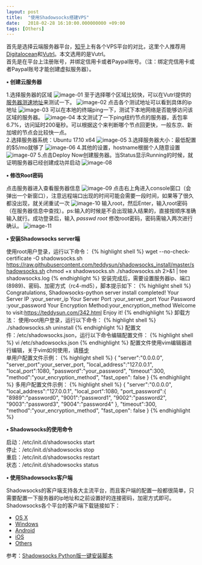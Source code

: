 ```yaml
---
layout: post
title:  "使用Shadowsocks搭建VPS"
date:   2018-02-28 16:10:00.000000000 +09:00
tags: [Others]
---
```

首先是选择云端服务器平台，[知乎]上有各个VPS平台的对比，这里个人推荐用[Digitalocean]和[Vutrl]。本文选用的是Vutrl。    
首先是在平台上注册账号，并绑定信用卡或者Paypal账号。（注：绑定完信用卡或者Paypal账号才能创建虚拟服务器）。    

**• 创建云服务器**    

1.选择服务器的区域
![image-01]
至于选择哪个区域比较快，可以在Vutrl提供的[服务器测速地址]来测试一下。
![image-02]
点击各个测试地址可以看到具体的ip地址
![image-03]
可以在本地的终端ping一下，测试下本地网络是否能够访问该区域的服务器。
![image-04]
本文测试了一下ping纽约节点的服务器，丢包率6.7%，访问延时200毫秒。可以根据这个来判断哪个节点回更快，一般东京、新加坡的节点会比较快一点。    
2.选择服务器系统：Ubuntu 17.10 x64
![image-05]
3.选择服务器大小：最低配置的$5/mo就够了
![image-06]
4.其他的设置，hostname根据个人随意设置
![image-07]
5.点击Deploy Now创建服务器。当Status显示Running的时候，就证明服务器已经创建成功并启动
![image-08]

**• 修改Root密码**   
  
点击服务器进入查看服务器信息
![image-09]
点击右上角进入console窗口（会弹出一个新窗口），注意远程端口出现的时间可能会需要一段时间，如果等了很久都没出现，就关闭重试一次
![image-10]
输入root，然后Enter，输入root密码（在服务器信息中查找）。ps:输入的时候是不会出现输入结果的，直接按顺序准确输入就行。成功登录后，输入 *passwd root* 修改root密码，密码需输入两次进行确认。
![image-11]

**• 安装Shadowsocks server端**    

使用root用户登录，运行以下命令：
{% highlight shell %}
wget --no-check-certificate -O shadowsocks.sh https://raw.githubusercontent.com/teddysun/shadowsocks_install/master/shadowsocks.sh
chmod +x shadowsocks.sh
./shadowsocks.sh 2>&1 | tee shadowsocks.log
{% endhighlight %}
安装完成后，需要设置服务器ip、端口(8989)、密码、加密方式（rc4-md5），脚本提示如下：
{% highlight shell %}
Congratulations, Shadowsocks-python server install completed!
Your Server IP        :your_server_ip
Your Server Port      :your_server_port
Your Password         :your_password
Your Encryption Method:your_encryption_method
Welcome to visit:https://teddysun.com/342.html
Enjoy it!
{% endhighlight %}
卸载方法：
使用root用户登录，运行以下命令：
{% highlight shell %}
./shadowsocks.sh uninstall
{% endhighlight %}
配置文件：/etc/shadowsocks.json，运行以下命令编辑配置文件：
{% highlight shell %}
vi /etc/shadowsocks.json
{% endhighlight %}
配置文件使用vim编辑器进行编辑，关于vim如何使用，请[移步]    
单用户配置文件示例：
{% highlight shell %}
{
    "server":"0.0.0.0",
    "server_port":your_server_port,
    "local_address":"127.0.0.1",
    "local_port":1080,
    "password":"your_password",
    "timeout":300,
    "method":"your_encryption_method",
    "fast_open": false
}
{% endhighlight %}
多用户配置文件示例：
{% highlight shell %}
{
    "server":"0.0.0.0",
    "local_address":"127.0.0.1",
    "local_port":1080,
    "port_password":{
         "8989":"password0",
         "9001":"password1",
         "9002":"password2",
         "9003":"password3",
         "9004":"password4"
    },
    "timeout":300,
    "method":"your_encryption_method",
    "fast_open": false
}
{% endhighlight %}

**• Shadowsocks的使用命令**    

启动：/etc/init.d/shadowsocks start    
停止：/etc/init.d/shadowsocks stop    
重启：/etc/init.d/shadowsocks restart    
状态：/etc/init.d/shadowsocks status    

**• 使用Shadowsocks客户端**    

Shadowsocks的客户端支持各大主流平台，而且客户端的配置一般都很简单，只需要配置一下服务器的ip地址和之前设置好的连接密码，加密方式即可。Shadowsocks各个平台的客户端下载链接如下：    
+ [OS X]
+ [Windows]
+ [Android]
+ [iOS]
+ [Others]    

参考：[Shadowsocks Python版一键安装脚本] 

[知乎]:https://www.zhihu.com/question/20800554/answer/71397836
[Digitalocean]:https://www.digitalocean.com/
[Vutrl]:https://www.vultr.com/
[服务器测速地址]:https://www.vultr.com/faq/
[移步]:https://www.vpser.net/manage/vi.html
[Shadowsocks Python版一键安装脚本]:https://teddysun.com/342.html
[OS X]:https://github.com/shadowsocks/ShadowsocksX-NG/releases
[Windows]:https://github.com/shadowsocks/shadowsocks-windows/releases
[Android]:https://github.com/shadowsocks/shadowsocks-android/releases
[iOS]:https://github.com/shadowsocks/shadowsocks-iOS/wiki/Help
[Others]:https://github.com/shadowsocks/shadowsocks/wiki/Ports-and-Clients
[image-01]:     http://blog.wangjace.site/images/article_images/2018-02-28-使用Shadowsocks搭建VPS01.png
[image-02]:     http://blog.wangjace.site/images/article_images/2018-02-28-使用Shadowsocks搭建VPS02.png
[image-03]:     http://blog.wangjace.site/images/article_images/2018-02-28-使用Shadowsocks搭建VPS03.png
[image-04]:     http://blog.wangjace.site/images/article_images/2018-02-28-使用Shadowsocks搭建VPS04.png
[image-05]:     http://blog.wangjace.site/images/article_images/2018-02-28-使用Shadowsocks搭建VPS05.png
[image-06]:     http://blog.wangjace.site/images/article_images/2018-02-28-使用Shadowsocks搭建VPS06.png
[image-07]:     http://blog.wangjace.site/images/article_images/2018-02-28-使用Shadowsocks搭建VPS07.png
[image-08]:     http://blog.wangjace.site/images/article_images/2018-02-28-使用Shadowsocks搭建VPS08.png
[image-09]:     http://blog.wangjace.site/images/article_images/2018-02-28-使用Shadowsocks搭建VPS09.png
[image-10]:     http://blog.wangjace.site/images/article_images/2018-02-28-使用Shadowsocks搭建VPS10.png
[image-11]:     http://blog.wangjace.site/images/article_images/2018-02-28-使用Shadowsocks搭建VPS11.png


